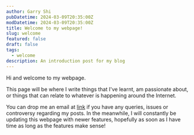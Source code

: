 ```yaml
---
author: Garry Shi
pubDatetime: 2024-03-09T20:35:00Z
modDatetime: 2024-03-09T20:35:00Z
title: Welcome to my webpage!
slug: welcome
featured: false
draft: false
tags:
  - welcome
description: An introduction post for my blog
---
```

Hi and welcome to my webpage.

This page will be where I write things that I've learnt, am passionate about, or things that can relate to whatever is happening around the Internet. 

You can drop me an email at [link](mailto:garrysjh@gmai.com) if you have any queries, issues or controversy regarding my posts. In the meanwhile, I will constantly be updating this webpage with newer features, hopefully as soon as I have time as long as the features make sense!